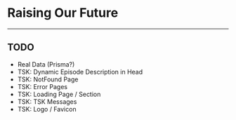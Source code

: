 # Raising Our Future

---

## TODO

-   Real Data (Prisma?)
-   TSK: Dynamic Episode Description in Head
-   TSK: NotFound Page
-   TSK: Error Pages
-   TSK: Loading Page / Section
-   TSK: TSK Messages
-   TSK: Logo / Favicon
